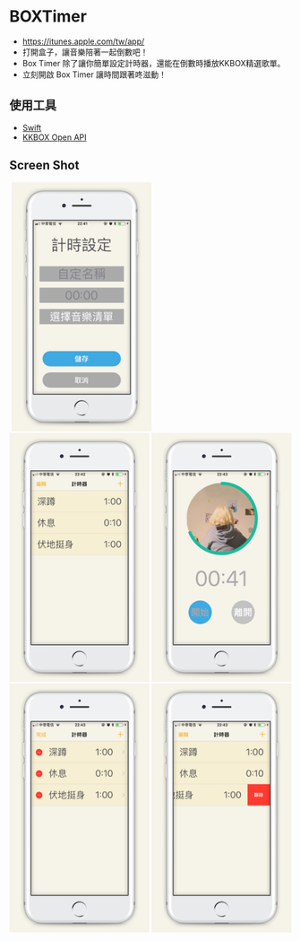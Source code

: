 # BOXTimer
- https://itunes.apple.com/tw/app/
- 打開盒子，讓音樂陪著一起倒數吧！
- Box Timer 除了讓你簡單設定計時器，還能在倒數時播放KKBOX精選歌單。
- 立刻開啟 Box Timer 讓時間跟著咚滋動！

## 使用工具
- [Swift](https://developer.apple.com/swift/)
- [KKBOX Open API](https://developer.kkbox.com/#/)

## Screen Shot
![]()
<img src="https://github.com/keith222/kkbox-30secs-timer/blob/master/screenshot_1.jpg?raw=true" width="250" height="444">
<img src="https://github.com/keith222/kkbox-30secs-timer/blob/master/screenshot_2.jpg?raw=true" width="250" height="444">
<img src="https://github.com/keith222/kkbox-30secs-timer/blob/master/screenshot_3.jpg?raw=true" width="250" height="444">
<img src="https://github.com/keith222/kkbox-30secs-timer/blob/master/screenshot_4.jpg?raw=true" width="250" height="444">
<img src="https://github.com/keith222/kkbox-30secs-timer/blob/master/screenshot_5.jpg?raw=true" width="250" height="444">


